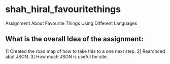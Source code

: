 # shah_hiral_favouritethings
 Assignment About Favourite Things Using Different Languages

## What is the overall Idea of the assignment: 

1] Created the road map of how to take this to a one next step. 
2] Rearchced abut JSON. 
3] How much JSON is useful for site.